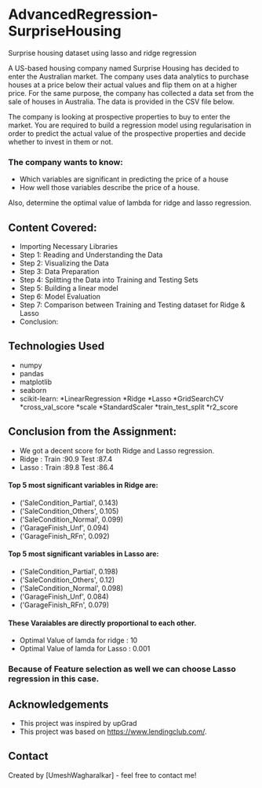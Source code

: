 # AdvancedRegression-SurpriseHousing
 Surprise housing dataset using lasso and ridge regression

A US-based housing company named Surprise Housing has decided to enter the Australian market. The company uses data analytics to purchase houses at a price below their actual values and flip them on at a higher price. For the same purpose, the company has collected a data set from the sale of houses in Australia. The data is provided in the CSV file below.
 
The company is looking at prospective properties to buy to enter the market. You are required to build a regression model using regularisation in order to predict the actual value of the prospective properties and decide whether to invest in them or not.

### The company wants to know:
- Which variables are significant in predicting the price of a house
- How well those variables describe the price of a house.

 Also, determine the optimal value of lambda for ridge and lasso regression.

## Content Covered:
- Importing Necessary Libraries
- Step 1: Reading and Understanding the Data
- Step 2: Visualizing the Data
- Step 3: Data Preparation
- Step 4: Splitting the Data into Training and Testing Sets
- Step 5: Building a linear model
- Step 6: Model Evaluation
- Step 7: Comparison between Training and Testing dataset for Ridge & Lasso
- Conclusion:

## Technologies Used
- numpy
- pandas
- matplotlib
- seaborn
- scikit-learn:
    *LinearRegression
    *Ridge
    *Lasso
    *GridSearchCV
    *cross_val_score
    *scale
    *StandardScaler
    *train_test_split
    *r2_score
  
## Conclusion from the Assignment:
- We got a decent score for both Ridge and Lasso regression.
- Ridge : Train :90.9    Test :87.4
- Lasso : Train :89.8    Test :86.4

#### Top 5 most significant variables in Ridge are:

- ('SaleCondition_Partial', 0.143)
- ('SaleCondition_Others', 0.105)
- ('SaleCondition_Normal', 0.099)
- ('GarageFinish_Unf', 0.094)
- ('GarageFinish_RFn', 0.092)

#### Top 5 most significant variables in Lasso are:

- ('SaleCondition_Partial', 0.198)
- ('SaleCondition_Others', 0.12)
- ('SaleCondition_Normal', 0.098)
- ('GarageFinish_Unf', 0.084)
- ('GarageFinish_RFn', 0.079)


#### These Varaiables are directly proportional to each other.

- Optimal Value of lamda for ridge : 10
- Optimal Value of lamda for Lasso : 0.001

### Because of Feature selection as well we can choose Lasso regression in this case.

## Acknowledgements
- This project was inspired by upGrad
- This project was based on https://www.lendingclub.com/.


## Contact
Created by [UmeshWagharalkar] - feel free to contact me!
